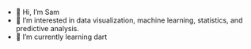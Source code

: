 - 👋 Hi, I’m Sam
- 👀 I’m interested in data visualization, machine learning, statistics, and predictive analysis. 
- 🌱 I’m currently learning dart 


<!---
russellscooper/russellscooper is a ✨ special ✨ repository because its `README.md` (this file) appears on your GitHub profile.
You can click the Preview link to take a look at your changes.
--->
